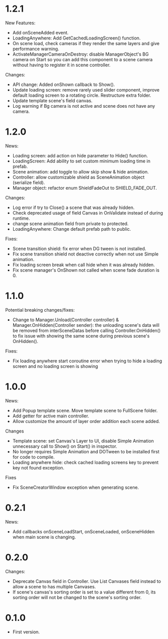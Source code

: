 ﻿# 1.2.1
New Features:
- Add onSceneAdded event.
- LoadingAnywhere: Add GetCachedLoadingScreen() function.
- On scene load, check cameras if they render the same layers and give performance warning.
- ActivateManagerCameraOnDestroy: disable ManagerObject's BG camera on Start so you can add this component to a scene camera without having to register it in scene controller.

Changes:
- API change: Added onShown callback to Show().
- Update loading screen: remove rarely used slider component, improve default loading screen to a rotating circle. Restructure extra folder.
- Update template scene's field canvas.
- Log warning if Bg camera is not active and scene does not have any camera.

# 1.2.0
News:
- Loading screen: add action on hide parameter to Hide() function.
- LoadingScreen: Add ability to set custom minimum loading time in prefab.
- Scene animation: add toggle to allow skip show & hide animation.
- Controller: allow customizable shield as SceneAnimation object (serialize field). 
- Manager object: refactor enum ShieldFadeOut to SHIELD_FADE_OUT.

Changes:
- Log error if try to Close() a scene that was already hidden.
- Check deprecated usage of field Canvas in OnValidate instead of during runtime.
- change scene animation field from private to protected.
- LoadingAnywhere: Change default prefab path to public.

Fixes:
- Scene transition shield: fix error when DG tween is not installed.
- Fix scene transition shield not deactive correctly when not use Simple animation.
- Fix loading screen break when call hide when it was already hidden.
- Fix scene manager's OnShown not called when scene fade duration is 0.

# 1.1.0
Potential breaking changes/fixes:
- Change to Manager.Unload(Controller controller) & Manager.OnHidden(Controller sender): the unloading scene's data will be removed from interSceneDatas before calling Controller.OnHidden() to fix issue with showing the same scene during previous scene's OnHidden().

Fixes:
- Fix loading anywhere start coroutine error when trying to hide a loading screen and no loading screen is showing

# 1.0.0
News:
- Add Popup template scene. Move template scene to FullScene folder.
- Add getter for active main controller.
- Allow customize the amount of layer order addition each scene added.

Changes
- Template scene: set Canvas's Layer to UI, disable Simple Animation unnecessary call to Show() on Start() in inspector.
- No longer requires Simple Animation and DOTween to be installed first for code to compile.
- Loading anywhere hide: check cached loading screens key to prevent key not found exception.

Fixes
- Fix SceneCreatorWindow exception when generating scene.

# 0.2.1
News:
- Add callbacks onSceneLoadStart, onSceneLoaded, onSceneHidden when main scene is changing.

# 0.2.0
Changes:
- Deprecate Canvas field in Controller. Use List<Canvas> Canvases field instead to allow a scene to has multiple Canvases.
- If scene's canvas's sorting order is set to a value different from 0, its sorting order will not be changed to the scene's sorting order.

# 0.1.0
- First version.